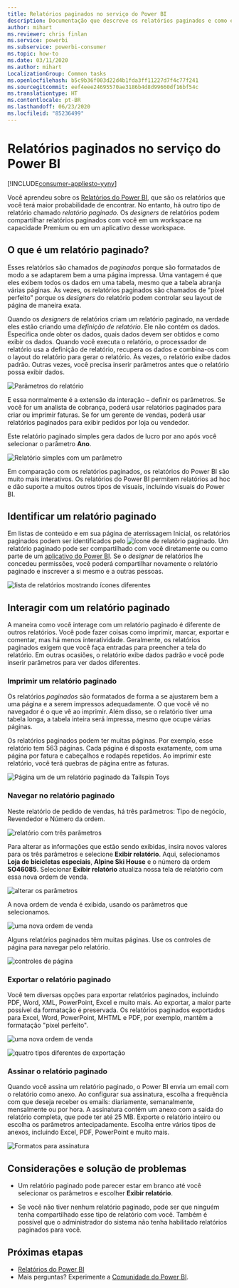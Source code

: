 ```yaml
---
title: Relatórios paginados no serviço do Power BI
description: Documentação que descreve os relatórios paginados e como exibi-los no serviço do Power BI
author: mihart
ms.reviewer: chris finlan
ms.service: powerbi
ms.subservice: powerbi-consumer
ms.topic: how-to
ms.date: 03/11/2020
ms.author: mihart
LocalizationGroup: Common tasks
ms.openlocfilehash: b5c9b36f003d22d4b1fda3ff11227d7f4c77f241
ms.sourcegitcommit: eef4eee24695570ae3186b4d8d99660df16bf54c
ms.translationtype: HT
ms.contentlocale: pt-BR
ms.lasthandoff: 06/23/2020
ms.locfileid: "85236499"
---
```

# <a name="paginated-reports-in-the-power-bi-service"></a>Relatórios paginados no serviço do Power BI

[!INCLUDE[consumer-appliesto-yyny](../includes/consumer-appliesto-yyny.md)]

Você aprendeu sobre os [Relatórios do Power BI](end-user-reports.md), que são os relatórios que você terá maior probabilidade de encontrar. No entanto, há outro tipo de relatório chamado *relatório paginado*. Os *designers* de relatórios podem compartilhar relatórios paginados com você em um workspace na capacidade Premium ou em um aplicativo desse workspace. 

## <a name="what-is-a-paginated-report"></a>O que é um relatório paginado?

Esses relatórios são chamados de *paginados* porque são formatados de modo a se adaptarem bem a uma página impressa. Uma vantagem é que eles exibem todos os dados em uma tabela, mesmo que a tabela abranja várias páginas. Às vezes, os relatórios paginados são chamados de "pixel perfeito" porque os *designers* do relatório podem controlar seu layout de página de maneira exata.

Quando os *designers* de relatórios criam um relatório paginado, na verdade eles estão criando uma *definição de relatório*. Ele não contém os dados. Especifica onde obter os dados, quais dados devem ser obtidos e como exibir os dados. Quando você executa o relatório, o processador de relatório usa a definição de relatório, recupera os dados e combina-os com o layout do relatório para gerar o relatório. Às vezes, o relatório exibe dados padrão. Outras vezes, você precisa inserir parâmetros antes que o relatório possa exibir dados. 

   ![Parâmetros do relatório](./media/end-user-paginated-report/power-bi-report-parameters.png)

E essa normalmente é a extensão da interação – definir os parâmetros. Se você for um analista de cobrança, poderá usar relatórios paginados para criar ou imprimir faturas. Se for um gerente de vendas, poderá usar relatórios paginados para exibir pedidos por loja ou vendedor. 

Este relatório paginado simples gera dados de lucro por ano após você selecionar o parâmetro **Ano**. 

![Relatório simples com um parâmetro](./media/end-user-paginated-report/power-bi-report-simple.png)

Em comparação com os relatórios paginados, os relatórios do Power BI são muito mais interativos. Os relatórios do Power BI permitem relatórios ad hoc e dão suporte a muitos outros tipos de visuais, incluindo visuais do Power BI.

## <a name="identify-a-paginated-report"></a>Identificar um relatório paginado

Em listas de conteúdo e em sua página de aterrissagem Inicial, os relatórios paginados podem ser identificados pelo ![ícone de relatório paginado](media/end-user-paginated-report/power-bi-report-icon.png).  Um relatório paginado pode ser compartilhado com você diretamente ou como parte de um [aplicativo do Power BI](end-user-apps.md). Se o *designer* de relatórios lhe concedeu permissões, você poderá compartilhar novamente o relatório paginado e inscrever a si mesmo e a outras pessoas.

![lista de relatórios mostrando ícones diferentes](./media/end-user-paginated-report/power-bi-report-list.png)

## <a name="interact-with-a-paginated-report"></a>Interagir com um relatório paginado

A maneira como você interage com um relatório paginado é diferente de outros relatórios. Você pode fazer coisas como imprimir, marcar, exportar e comentar, mas há menos interatividade. Geralmente, os relatórios paginados exigem que você faça entradas para preencher a tela do relatório.  Em outras ocasiões, o relatório exibe dados padrão e você pode inserir parâmetros para ver dados diferentes.

### <a name="print-a-paginated-report"></a>Imprimir um relatório paginado

Os relatórios *paginados* são formatados de forma a se ajustarem bem a uma página e a serem impressos adequadamente. O que você vê no navegador é o que vê ao imprimir. Além disso, se o relatório tiver uma tabela longa, a tabela inteira será impressa, mesmo que ocupe várias páginas. 

Os relatórios paginados podem ter muitas páginas. Por exemplo, esse relatório tem 563 páginas. Cada página é disposta exatamente, com uma página por fatura e cabeçalhos e rodapés repetidos. Ao imprimir este relatório, você terá quebras de página entre as faturas.

   ![Página um de um relatório paginado da Tailspin Toys](./media/end-user-paginated-report/power-bi-paginated-500.png)


### <a name="navigate-the-paginated-report"></a>Navegar no relatório paginado

Neste relatório de pedido de vendas, há três parâmetros: Tipo de negócio, Revendedor e Número da ordem. 

![relatório com três parâmetros](./media/end-user-paginated-report/power-bi-parameter.png)

Para alterar as informações que estão sendo exibidas, insira novos valores para os três parâmetros e selecione **Exibir relatório**. Aqui, selecionamos **Loja de bicicletas especiais**, **Alpine Ski House** e o número da ordem **SO46085**. Selecionar **Exibir relatório** atualiza nossa tela de relatório com essa nova ordem de venda.

![alterar os parâmetros](./media/end-user-paginated-report/power-bi-order.png)

A nova ordem de venda é exibida, usando os parâmetros que selecionamos. 

![uma nova ordem de venda](./media/end-user-paginated-report/power-bi-new-order.png)

Alguns relatórios paginados têm muitas páginas.  Use os controles de página para navegar pelo relatório. 

![controles de página](./media/end-user-paginated-report/power-bi-page.png)

### <a name="export-the-paginated-report"></a>Exportar o relatório paginado
Você tem diversas opções para exportar relatórios paginados, incluindo PDF, Word, XML, PowerPoint, Excel e muito mais. Ao exportar, a maior parte possível da formatação é preservada. Os relatórios paginados exportados para Excel, Word, PowerPoint, MHTML e PDF, por exemplo, mantêm a formatação "pixel perfeito". 

![uma nova ordem de venda](./media/end-user-paginated-report/power-bi-exporting.png)

![quatro tipos diferentes de exportação](./media/end-user-paginated-report/power-bi-four.png)

### <a name="subscribe-to-the-paginated-report"></a>Assinar o relatório paginado
Quando você assina um relatório paginado, o Power BI envia um email com o relatório como anexo. Ao configurar sua assinatura, escolha a frequência com que deseja receber os emails: diariamente, semanalmente, mensalmente ou por hora. A assinatura contém um anexo com a saída do relatório completa, que pode ter até 25 MB. Exporte o relatório inteiro ou escolha os parâmetros antecipadamente. Escolha entre vários tipos de anexos, incluindo Excel, PDF, PowerPoint e muito mais.  

![Formatos para assinatura](./media/end-user-paginated-report/power-bi-export-list.png)

## <a name="considerations-and-troubleshooting"></a>Considerações e solução de problemas

- Um relatório paginado pode parecer estar em branco até você selecionar os parâmetros e escolher **Exibir relatório**.

- Se você não tiver nenhum relatório paginado, pode ser que ninguém tenha compartilhado esse tipo de relatório com você. Também é possível que o administrador do sistema não tenha habilitado relatórios paginados para você. 

 

## <a name="next-steps"></a>Próximas etapas
- [Relatórios do Power BI](end-user-reports.md)
- Mais perguntas? Experimente a [Comunidade do Power BI](https://community.powerbi.com/).

